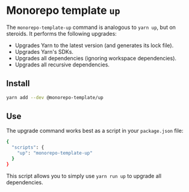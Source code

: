 # Monorepo template `up`

The `monorepo-template-up` command is analogous to `yarn up`, but on steroids.
It performs the following upgrades:

- Upgrades Yarn to the latest version (and generates its lock file).
- Upgrades Yarn's SDKs.
- Upgrades all dependencies (ignoring workspace dependencies).
- Upgrades all recursive dependencies.

## Install

```sh
yarn add --dev @monorepo-template/up
```

## Use

The upgrade command works best as a script in your `package.json` file:

```sh
{
  "scripts": {
    "up": "monorepo-template-up"
  }
}
```

This script allows you to simply use `yarn run up` to upgrade all dependencies.
